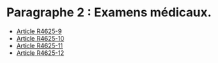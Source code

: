 # Paragraphe 2 : Examens médicaux.

* [Article R4625-9](./LEGIARTI000025279514.md)
* [Article R4625-10](./LEGIARTI000025279506.md)
* [Article R4625-11](./LEGIARTI000025279518.md)
* [Article R4625-12](./LEGIARTI000025279504.md)
